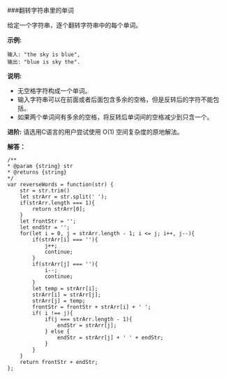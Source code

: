 ###翻转字符串里的单词

给定一个字符串，逐个翻转字符串中的每个单词。

**示例:**

    输入: "the sky is blue",
    输出: "blue is sky the".

**说明:**

- 无空格字符构成一个单词。
- 输入字符串可以在前面或者后面包含多余的空格，但是反转后的字符不能包括。
- 如果两个单词间有多余的空格，将反转后单词间的空格减少到只含一个。

**进阶:**
请选用C语言的用户尝试使用 O(1) 空间复杂度的原地解法。



**解答：**

    /**
    * @param {string} str
    * @returns {string}
    */
    var reverseWords = function(str) {
        str = str.trim()
        let strArr = str.split(' ');
        if(strArr.length === 1){
            return strArr[0];
        }
        let frontStr = '';
        let endStr = '';
        for(let i = 0, j = strArr.length - 1; i <= j; i++, j--){
            if(strArr[i] === ''){
                j++;
                continue;
            }
            if(strArr[j] === ''){
                i--;
                continue;
            }
            let temp = strArr[i];
            strArr[i] = strArr[j];
            strArr[j] = temp;
            frontStr = frontStr + strArr[i] + ' ';
            if( i !== j){
                if(j === strArr.length - 1){
                    endStr = strArr[j];
                } else {
                    endStr = strArr[j] + ' ' + endStr;
                }
            }
        }
        return frontStr + endStr;
    };